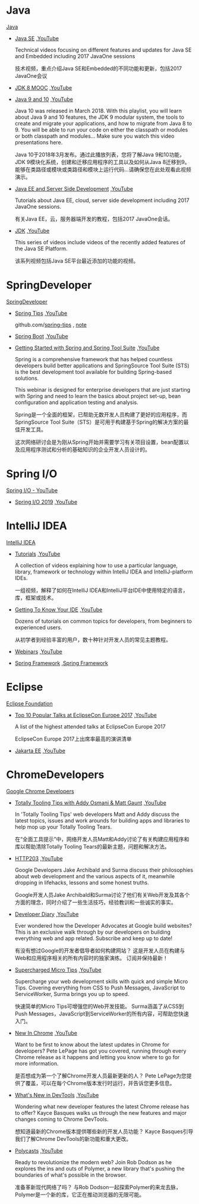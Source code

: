 

# Java

[Java](https://www.youtube.com/channel/UCmRtPmgnQ04CMUpSUqPfhxQ)
 
*  [Java SE](../local-youtube/play.html?playlist=../local-youtube-vtt/Java.Java%20SE/)
,[YouTube](https://www.youtube.com/playlist?list=PLX8CzqL3ArzWgR5JtKFV3RklcGhNHvXvD)


    Technical videos focusing on different features and updates for Java SE and Embedded including 2017 JavaOne sessions
    
    技术视频，重点介绍Java SE和Embedded的不同功能和更新，包括2017 JavaOne会议


* [JDK 8 MOOC](../local-youtube/play.html?playlist=../local-youtube-vtt/Java.JDK%208%20MOOC/)
,[YouTube](https://www.youtube.com/playlist?list=PLX8CzqL3ArzV4jApaGrL5Dey_mi9bxnTm)

* [Java 9 and 10](../local-youtube/play.html?playlist=../local-youtube-vtt/Java.Java%209%20and%2010/)
,[YouTube](https://www.youtube.com/playlist?list=PLX8CzqL3ArzUPNQ-r1ZmJrSuoL2EVnVma)


    Java 10 was released in March 2018.  With this playlist, you will learn about Java 9 and 10 features, the JDK 9 modular system, the tools to create and migrate your applications, and how to migrate from Java 8 to 9. You will be able to run your code on either the classpath or modules or both classpath and modules... Make sure you watch this video presentations here.

    Java 10于2018年3月发布。通过此播放列表，您将了解Java 9和10功能，JDK 9模块化系统，创建和迁移应用程序的工具以及如何从Java 8迁移到9。 能够在类路径或模块或类路径和模块上运行代码...请确保您在此处观看此视频演示。

* [Java EE and Server Side Development](../local-youtube/play.html?playlist=../local-youtube-vtt/Java.Java%20EE%20and%20Server%20Side%20Development/)
,[YouTube](https://www.youtube.com/playlist?list=PLX8CzqL3ArzXN3lil7kns0RRJoMcEJ_9O)


    Tutorials about Java EE, cloud, server side development including 2017 JavaOne sessions.

    有关Java EE，云，服务器端开发的教程，包括2017 JavaOne会话。

* [JDK](../local-youtube/play.html?playlist=../local-youtube-vtt/Java.JDK/)
,[YouTube](https://www.youtube.com/playlist?list=PLX8CzqL3ArzXyA_lJzaNmrFqpLOL4aCEz)

    This series of videos include videos of the recently added features of the Java SE Platform.

    该系列视频包括Java SE平台最近添加的功能的视频。

 
# SpringDeveloper

[SpringDeveloper](https://www.youtube.com/channel/UC7yfnfvEUlXUIfm8rGLwZdA)
 
- [Spring Tips](../local-youtube/play.html?playlist=../local-youtube-vtt/SpringDeveloper.Spring%20Tips/) 
,[YouTube](https://www.youtube.com/playlist?list=PLgGXSWYM2FpPw8rV0tZoMiJYSCiLhPnOc)

  github.com/[spring-tips](https://github.com/spring-tips) , [note](note#spring-tips)


- [Spring Boot](../local-youtube/play.html?playlist=../local-youtube-vtt/SpringDeveloper.Spring%20Boot/)
,[YouTube](https://www.youtube.com/playlist?list=PLgGXSWYM2FpOa_FTla-x5Wd10dpmgrRC4)

- [Getting Started with Spring and Spring Tool Suite](../local-youtube/play.html?playlist=../local-youtube-vtt/SpringDeveloper.Getting%20Started%20with%20Spring%20and%20Spring%20Tool%20Suite/)
,[YouTube](https://www.youtube.com/playlist?list=PL7B74449D5224CC99)

    Spring is a comprehensive framework that has helped countless developers build better applications and SpringSource Tool Suite (STS) is the best development tool available for building Spring-based solutions. 

    This webinar is designed for enterprise developers that are just starting with Spring and need to learn the basics about project set-up, bean configuration and application testing and analysis.

    Spring是一个全面的框架，已帮助无数开发人员构建了更好的应用程序，而SpringSource Tool Suite（STS）是可用于构建基于Spring的解决方案的最佳开发工具。

    这次网络研讨会是为刚从Spring开始并需要学习有关项目设置，bean配置以及应用程序测试和分析的基础知识的企业开发人员设计的。

# Spring I/O

[Spring I/O - YouTube](https://www.youtube.com/channel/UCLMPXsvSrhNPN3i9h-u8PYg)

- [Spring I/O 2019](../local-youtube/play.html?playlist=../local-youtube-vtt/Spring%20IO%202019/)
,[YouTube](https://www.youtube.com/playlist?list=PLe6FX2SlkJdTlXfwer8JB-WGm-TEyIB2k)

 
# IntelliJ IDEA

[IntelliJ IDEA](https://www.youtube.com/channel/UC4ogdcPcIAOOMJktgBMhQnQ)

 
- [Tutorials](../local-youtube/play.html?playlist=../local-youtube-vtt/IntelliJ%20IDEA.Tutorials/)
,[YouTube](https://www.youtube.com/playlist?list=PLPZy-hmwOdEX7M4fJRlPjFMpQBFwvFPDw)


    A collection of videos explaining how to use a particular language, library, framework or technology within IntelliJ IDEA and IntelliJ-platform IDEs.

    一组视频，解释了如何在IntelliJ IDEA和IntelliJ平台IDE中使用特定的语言，库，框架或技术。


- [Getting To Know Your IDE](../local-youtube/play.html?playlist=../local-youtube-vtt/IntelliJ%20IDEA.Getting%20To%20Know%20Your%20IDE/)
,[YouTube](https://www.youtube.com/playlist?list=PLPZy-hmwOdEXdOtXdFzyx_XCnrF_oD2Ft)


    Dozens of tutorials on common topics for developers, from beginners to experienced users.

    从初学者到经验丰富的用户，数十种针对开发人员的常见主题教程。

- [Webinars](../local-youtube/play.html?playlist=../local-youtube-vtt/IntelliJ%20IDEA.Webinars/)
,[YouTube](https://www.youtube.com/playlist?list=PLPZy-hmwOdEWUR5OaOGs863rNS2DaIyXS)

- [Spring Framework](../local-youtube/play.html?playlist=../local-youtube-vtt/IntelliJ%20IDEA.Spring%20Framework/)
,[Spring Framework](https://www.youtube.com/playlist?list=PLPZy-hmwOdEUyWwdbwhhxR9KaUvlQTlvC)
 
# Eclipse

[Eclipse Foundation](https://www.youtube.com/user/EclipseFdn/playlists)

* [Top 10 Popular Talks at EclipseCon Europe 2017](../local-youtube/play.html?playlist=../local-youtube-vtt/Eclipse.Top%2010%20Popular%20Talks%20at%20EclipseCon%20Europe%202017/)
,[YouTube](https://www.youtube.com/playlist?list=PLy7t4z5SYNaSxZRV1cKJDm341g3b8X7qs)

    A list of the highest attended talks at EclipseCon Europe 2017

    EclipseCon Europe 2017上出席率最高的演讲清单

* [Jakarta EE](../local-youtube/play.html?playlist=../local-youtube-vtt/Eclipse.Jakarta%20EE/)
,[YouTube](https://www.youtube.com/playlist?list=PLy7t4z5SYNaT-6PRtijB8XZQJ7jq020CO)
 
# ChromeDevelopers

[Google Chrome Developers](https://www.youtube.com/user/ChromeDevelopers/playlists)

* [Totally Tooling Tips with Addy Osmani & Matt Gaunt](../local-youtube/play.html?playlist=../local-youtube-vtt/ChromeDevelopers.Totally%20Tooling%20Tips%20with%20Addy%20Osmani%20and%20Matt%20Gaunt/)
,[YouTube](https://www.youtube.com/playlist?list=PLNYkxOF6rcIB3ci6nwNyLYNU6RDOU3YyL)


    In 'Totally Tooling Tips' web developers Matt and Addy discuss the latest topics, issues and work arounds for building apps and libraries to help mop up your Totally Tooling Tears.

    在“全面工具提示”中，网络开发人员Matt和Addy讨论了有关构建应用程序和库以帮助清除Totally Tooling Tears的最新主题，问题和解决方法。

* [HTTP203](../local-youtube/play.html?playlist=../local-youtube-vtt/ChromeDevelopers.HTTP203/)
,[YouTube](https://www.youtube.com/playlist?list=PLNYkxOF6rcIAKIQFsNbV0JDws_G_bnNo9)


    Google Developers Jake Archibald and Surma discuss their philosophies about web development and the various aspects of it, meanwhile dropping in lifehacks, lessons and some honest truths.

    Google开发人员Jake Archibald和Surma讨论了他们有关Web开发及其各个方面的理念，同时介绍了一些生活技巧，经验教训和一些诚实的事实。

* [Developer Diary](../local-youtube/play.html?playlist=../local-youtube-vtt/ChromeDevelopers.Developer%20Diary/)
,[YouTube](https://www.youtube.com/playlist?list=PLNYkxOF6rcIBykcJ7bvTpqU7vt-oey72J)


    Ever wondered how the Developer Advocates at Google build websites? This is an exclusive walk through by our developers on building everything web and app related. Subscribe and keep up to date!

    有没有想过Google的开发者倡导者如何构建网站？ 这是开发人员在构建与Web和应用程序相关的所有内容时的独家演练。 订阅并保持最新！

* [Supercharged Micro Tips](../local-youtube/play.html?playlist=../local-youtube-vtt/ChromeDevelopers.Supercharged%20Micro%20Tips/)
,[YouTube](https://www.youtube.com/playlist?list=PLNYkxOF6rcIBz9ACEQRmO9Lw8PW7vn0lr)


    Supercharge your web development skills with quick and simple Micro Tips. Covering everything from CSS to Push Messages, JavaScript to ServiceWorker, Surma brings you up to speed.

    快速简单的Micro Tips可增强您的Web开发技能。 Surma涵盖了从CSS到Push Messages，JavaScript到ServiceWorker的所有内容，可帮助您快速入门。

* [New In Chrome](../local-youtube/play.html?playlist=../local-youtube-vtt/ChromeDevelopers.New%20In%20Chrome/)
,[YouTube](https://www.youtube.com/playlist?list=PLNYkxOF6rcIDfz8XEA3loxY32tYh7CI3m)


    Want to be first to know about the latest updates in Chrome for developers? Pete LePage has got you covered, running through every Chrome release as it happens and letting you know where to go for more information.

    是否想成为第一个了解Chrome开发人员最新更新的人？ Pete LePage为您提供了覆盖，可以在每个Chrome版本发行时运行，并告诉您更多信息。

* [What's New in DevTools](../local-youtube/play.html?playlist=../local-youtube-vtt/ChromeDevelopers.What's%20New%20in%20DevTools/)
,[YouTube](https://www.youtube.com/playlist?list=PLNYkxOF6rcIBDSojZWBv4QJNoT4GNYzQD)


    Wondering what new developer features the latest Chrome release has to offer? Kayce Basques walks us through the new features and major changes coming to Chrome DevTools.

    想知道最新的Chrome版本提供哪些新的开发人员功能？ Kayce Basques引导我们了解Chrome DevTools的新功能和重大更改。


* [Polycasts](../local-youtube/play.html?playlist=../local-youtube-vtt/ChromeDevelopers.Polycasts/)
,[YouTube](https://www.youtube.com/playlist?list=PLNYkxOF6rcIDdS7HWIC_BYRunV6MHs5xo)

 
    Ready to revolutionize the modern web? Join Rob Dodson as he explores the ins and outs of Polymer, a new library that's pushing the boundaries of what's possible in the browser.

    准备革新现代网络了吗？ 与Rob Dodson一起探索Polymer的来龙去脉，Polymer是一个新的库，它正在推动浏览器的无限可能。




